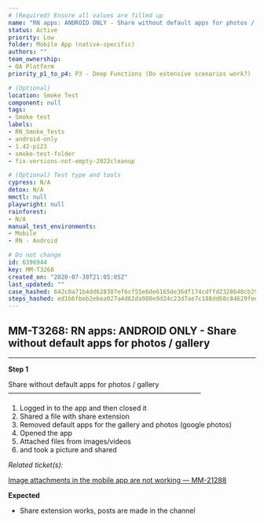 ```yaml
---
# (Required) Ensure all values are filled up
name: "RN apps: ANDROID ONLY - Share without default apps for photos / gallery"
status: Active
priority: Low
folder: Mobile App (native-specific)
authors: ""
team_ownership: 
- QA Platform
priority_p1_to_p4: P3 - Deep Functions (Do extensive scenarios work?)

# (Optional)
location: Smoke Test
component: null
tags: 
- Smoke test
labels: 
- RN_Smoke_Tests
- android-only
- 1.42-p123
- smoke-test-folder
- fix-versions-not-empty-2022cleanup

# (Optional) Test type and tools
cypress: N/A
detox: N/A
mmctl: null
playwright: null
rainforest: 
- N/A
manual_test_environments: 
- Mobile
- RN - Android

# Do not change
id: 6396944
key: MM-T3268
created_on: "2020-07-30T21:05:05Z"
last_updated: ""
case_hashed: 642c0a71b4dd628307ef6cf55e6de6165de36df174cdffd2328648cb2975911e1e9587e60a04c45fdeecca169cdb0940
steps_hashed: ed1b6fbeb2ebea027a4d62da980e9d24c23d7ae7c188dd68c84629feea0433c1cfc106b10a96d831fa77c6a83dacc609
---
```


<!-- (Auto-generated) Based on frontmatter's "key" and "name" -->

## MM-T3268: RN apps: ANDROID ONLY - Share without default apps for photos / gallery

---

**Step 1**

Share without default apps for photos / gallery\
————————————————————————————

1. Logged in to the app and then closed it
2. Shared a file with share extension
3. Removed default apps for the gallery and photos (google photos)
4. Opened the app
5. Attached files from images/videos
6. and took a picture and shared

_Related ticket(s):_

[Image attachments in the mobile app are not working — MM-21288](https://mattermost.atlassian.net/browse/MM-21288)

**Expected**

- Share extension works, posts are made in the channel
